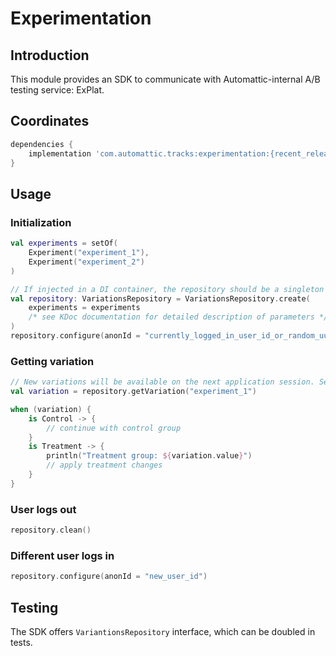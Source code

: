 # Experimentation

## Introduction

This module provides an SDK to communicate with Automattic-internal A/B testing service: ExPlat.

## Coordinates

```groovy
dependencies {
    implementation 'com.automattic.tracks:experimentation:{recent_release}'
}
```

## Usage

### Initialization

```kotlin
val experiments = setOf(
    Experiment("experiment_1"),
    Experiment("experiment_2")
)

// If injected in a DI container, the repository should be a singleton
val repository: VariationsRepository = VariationsRepository.create(
    experiments = experiments
    /* see KDoc documentation for detailed description of parameters */
)
repository.configure(anonId = "currently_logged_in_user_id_or_random_uuid")
```

### Getting variation

```kotlin
// New variations will be available on the next application session. See KDoc for `VariationsRepository#getVariation`
val variation = repository.getVariation("experiment_1")

when (variation) {
    is Control -> {
        // continue with control group
    }
    is Treatment -> {
        println("Treatment group: ${variation.value}")
        // apply treatment changes
    }
}
```

### User logs out

```kotlin
repository.clean()
```

### Different user logs in

```kotlin
repository.configure(anonId = "new_user_id")
```

## Testing
The SDK offers `VariantionsRepository` interface, which can be doubled in tests.
